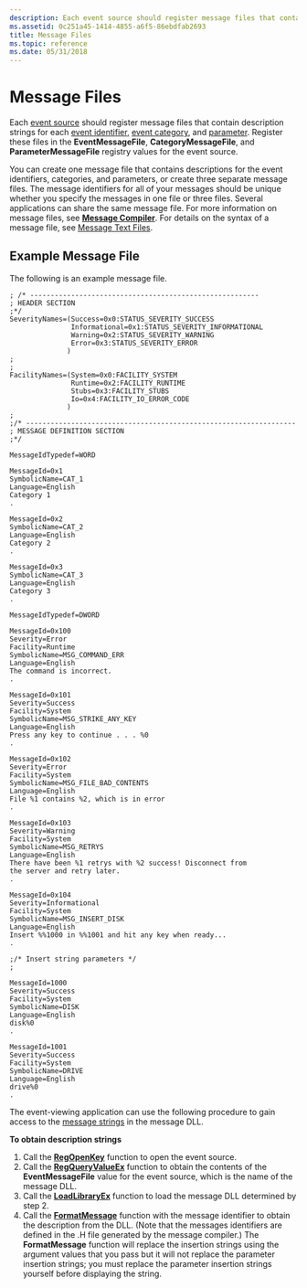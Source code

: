 ```yaml
---
description: Each event source should register message files that contain description strings for each event identifier, event category, and parameter.
ms.assetid: 0c251a45-1414-4855-a6f5-86ebdfab2693
title: Message Files
ms.topic: reference
ms.date: 05/31/2018
---
```


# Message Files

Each [event source](event-sources.md) should register message files that contain description strings for each [event identifier](event-identifiers.md), [event category](event-categories.md), and [parameter](event-identifiers.md). Register these files in the **EventMessageFile**, **CategoryMessageFile**, and **ParameterMessageFile** registry values for the event source.

You can create one message file that contains descriptions for the event identifiers, categories, and parameters, or create three separate message files. The message identifiers for all of your messages should be unique whether you specify the messages in one file or three files. Several applications can share the same message file. For more information on message files, see [**Message Compiler**](/windows/desktop/WES/message-compiler--mc-exe-). For details on the syntax of a message file, see [Message Text Files](message-text-files.md).

## Example Message File

The following is an example message file.

``` syntax
; /* --------------------------------------------------------
; HEADER SECTION
;*/
SeverityNames=(Success=0x0:STATUS_SEVERITY_SUCCESS
               Informational=0x1:STATUS_SEVERITY_INFORMATIONAL
               Warning=0x2:STATUS_SEVERITY_WARNING
               Error=0x3:STATUS_SEVERITY_ERROR
              )
;
;
FacilityNames=(System=0x0:FACILITY_SYSTEM
               Runtime=0x2:FACILITY_RUNTIME
               Stubs=0x3:FACILITY_STUBS
               Io=0x4:FACILITY_IO_ERROR_CODE
              )
;
;/* ------------------------------------------------------------------
; MESSAGE DEFINITION SECTION
;*/

MessageIdTypedef=WORD

MessageId=0x1
SymbolicName=CAT_1
Language=English
Category 1
.

MessageId=0x2
SymbolicName=CAT_2
Language=English
Category 2
.

MessageId=0x3
SymbolicName=CAT_3
Language=English
Category 3
.

MessageIdTypedef=DWORD

MessageId=0x100
Severity=Error
Facility=Runtime
SymbolicName=MSG_COMMAND_ERR
Language=English
The command is incorrect. 
.

MessageId=0x101
Severity=Success
Facility=System
SymbolicName=MSG_STRIKE_ANY_KEY
Language=English
Press any key to continue . . . %0
.

MessageId=0x102
Severity=Error
Facility=System
SymbolicName=MSG_FILE_BAD_CONTENTS
Language=English
File %1 contains %2, which is in error
.

MessageId=0x103
Severity=Warning
Facility=System
SymbolicName=MSG_RETRYS
Language=English
There have been %1 retrys with %2 success! Disconnect from
the server and retry later.
.

MessageId=0x104
Severity=Informational
Facility=System
SymbolicName=MSG_INSERT_DISK
Language=English
Insert %%1000 in %%1001 and hit any key when ready... 
.

;/* Insert string parameters */
;

MessageId=1000
Severity=Success
Facility=System
SymbolicName=DISK
Language=English
disk%0
.

MessageId=1001
Severity=Success
Facility=System
SymbolicName=DRIVE
Language=English
drive%0
.
```

The event-viewing application can use the following procedure to gain access to the [message strings](event-identifiers.md) in the message DLL.

**To obtain description strings**

1.  Call the [**RegOpenKey**](/windows/desktop/api/winreg/nf-winreg-regopenkeya) function to open the event source.
2.  Call the [**RegQueryValueEx**](/windows/desktop/api/winreg/nf-winreg-regqueryvalueexa) function to obtain the contents of the **EventMessageFile** value for the event source, which is the name of the message DLL.
3.  Call the [**LoadLibraryEx**](/windows/desktop/api/libloaderapi/nf-libloaderapi-loadlibraryexa) function to load the message DLL determined by step 2.
4.  Call the [**FormatMessage**](/windows/desktop/api/winbase/nf-winbase-formatmessage) function with the message identifier to obtain the description from the DLL. (Note that the messages identifiers are defined in the .H file generated by the message compiler.) The **FormatMessage** function will replace the insertion strings using the argument values that you pass but it will not replace the parameter insertion strings; you must replace the parameter insertion strings yourself before displaying the string.

 

 
